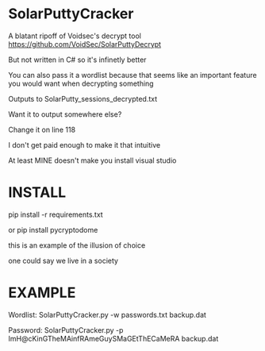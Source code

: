 # SolarPuttyCracker

A blatant ripoff of Voidsec's decrypt tool
https://github.com/VoidSec/SolarPuttyDecrypt

But not written in C# so it's infinetly better

You can also pass it a wordlist because that seems like an important feature you would want when decrypting something

Outputs to SolarPutty_sessions_decrypted.txt

Want it to output somewhere else?

Change it on line 118

I don't get paid enough to make it that intuitive

At least MINE doesn't make you install visual studio

# INSTALL

pip install -r requirements.txt

or pip install pycryptodome

this is an example of the illusion of choice

one could say we live in a society

# EXAMPLE

Wordlist:
SolarPuttyCracker.py -w passwords.txt backup.dat

Password:
SolarPuttyCracker.py -p ImH@cKinGTheMAinfRAmeGuySMaGEtThECaMeRA backup.dat
